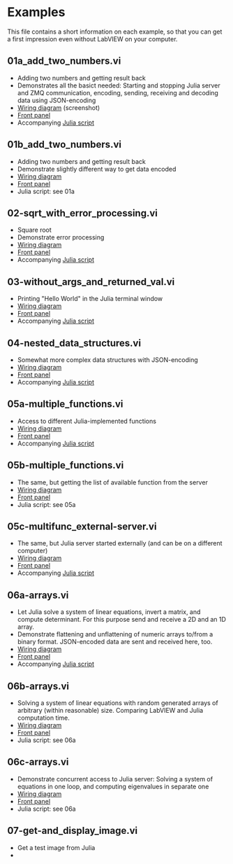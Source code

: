 # Examples

This file contains a short information on each example, so that you can get a first impression even without LabVIEW on your computer. 

## 01a_add_two_numbers.vi
* Adding two numbers and getting result back
* Demonstrates all the basict needed: Starting and stopping Julia server and ZMQ communication, encoding, sending, receiving and decoding data using JSON-encoding
* [Wiring diagram](./LV-Screenshots/01a_add_two_numbers/diagramm.png) (screenshot)
* [Front panel](./LV-Screenshots/01a_add_two_numbers/FP.png)
* Accompanying [Julia script](../../src/LabVIEW/LV2Julia_examples/jl-scripts/01-add_two_numbers.jl)

## 01b_add_two_numbers.vi
* Adding two numbers and getting result back
* Demonstrate slightly different way to get data encoded
* [Wiring diagram](./LV-Screenshots/01b_add_two_numbers/diagramm.png) 
* [Front panel](./LV-Screenshots/01b_add_two_numbers/FP.png)
* Julia script: see 01a

## 02-sqrt_with_error_processing.vi
* Square root
* Demonstrate error processing
* [Wiring diagram](./LV-Screenshots/02-sqrt_with_error_processing/diagramm.png) 
* [Front panel](./LV-Screenshots/02-sqrt_with_error_processing/FP.png)
* Accompanying [Julia script](../../src/LabVIEW/LV2Julia_examples/jl-scripts/02-sqrt_with_error_processing.jl)

## 03-without_args_and_returned_val.vi
* Printing "Hello World" in the Julia terminal window
* [Wiring diagram](./LV-Screenshots/03-without_args_and_returned_val/diagramm.png) 
* [Front panel](./LV-Screenshots/03-without_args_and_returned_val/FP.png)
* Accompanying [Julia script](../../src/LabVIEW/LV2Julia_examples/jl-scripts/03-without_args_and_returned_val.jl)

## 04-nested_data_structures.vi
* Somewhat more complex data structures with JSON-encoding
* [Wiring diagram](./LV-Screenshots/04-nested_data_structures/diagramm.png) 
* [Front panel](./LV-Screenshots/04-nested_data_structures/FP.png)
* Accompanying [Julia script](../../src/LabVIEW/LV2Julia_examples/jl-scripts/04-nested_data_structures.jl)

## 05a-multiple_functions.vi
* Access to different Julia-implemented functions
* [Wiring diagram](./LV-Screenshots/05a-multiple_functions/diagramm.png) 
* [Front panel](./LV-Screenshots/05a-multiple_functions/FP.png)
* Accompanying [Julia script](../../src/LabVIEW/LV2Julia_examples/jl-scripts/05-multiple_functions.jl)

## 05b-multiple_functions.vi
* The same, but getting the list of available function from the server
* [Wiring diagram](./LV-Screenshots/05b-multiple_functions/diagramm.png) 
* [Front panel](./LV-Screenshots/05b-multiple_functions/FP.png)
* Julia script: see 05a

## 05c-multifunc_external-server.vi
* The same, but Julia server started externally (and can be on a different computer)
* [Wiring diagram](./LV-Screenshots/05c-multifunc_external-server/diagramm.png) 
* [Front panel](./LV-Screenshots/05c-multifunc_external-server/FP.png)
* Accompanying [Julia script](../../src/LabVIEW/LV2Julia_examples/jl-scripts/05-on_external_server.jl)

## 06a-arrays.vi
* Let Julia solve a system of linear equations, invert a matrix, and compute determinant. For this purpose send and receive a 2D and an 1D array.
* Demonstrate flattening and unflattening of numeric arrays to/from a binary format. JSON-encoded data are sent and received here, too.
* [Wiring diagram](./LV-Screenshots/06a-arrays/diagramm.png) 
* [Front panel](./LV-Screenshots/06a-arrays/FP.png)
* Accompanying [Julia script](../../src/LabVIEW/LV2Julia_examples/jl-scripts/06-arrays.jl)

## 06b-arrays.vi
* Solving a system of linear equations with random generated arrays of arbitrary (within reasonable) size. Comparing LabVIEW and Julia computation time.
* [Wiring diagram](./LV-Screenshots/06b-arrays/diagramm.png) 
* [Front panel](./LV-Screenshots/06b-arrays/FP.png)
* Julia script: see 06a

## 06c-arrays.vi
* Demonstrate concurrent access to Julia server: Solving a system of equations in one loop, and computing eigenvalues in separate one
* [Wiring diagram](./LV-Screenshots/06c-arrays/diagramm.png) 
* [Front panel](./LV-Screenshots/06c-arrays/FP.png)
* Julia script: see 06a

## 07-get-and_display_image.vi
* Get a test image from Julia 
* 
